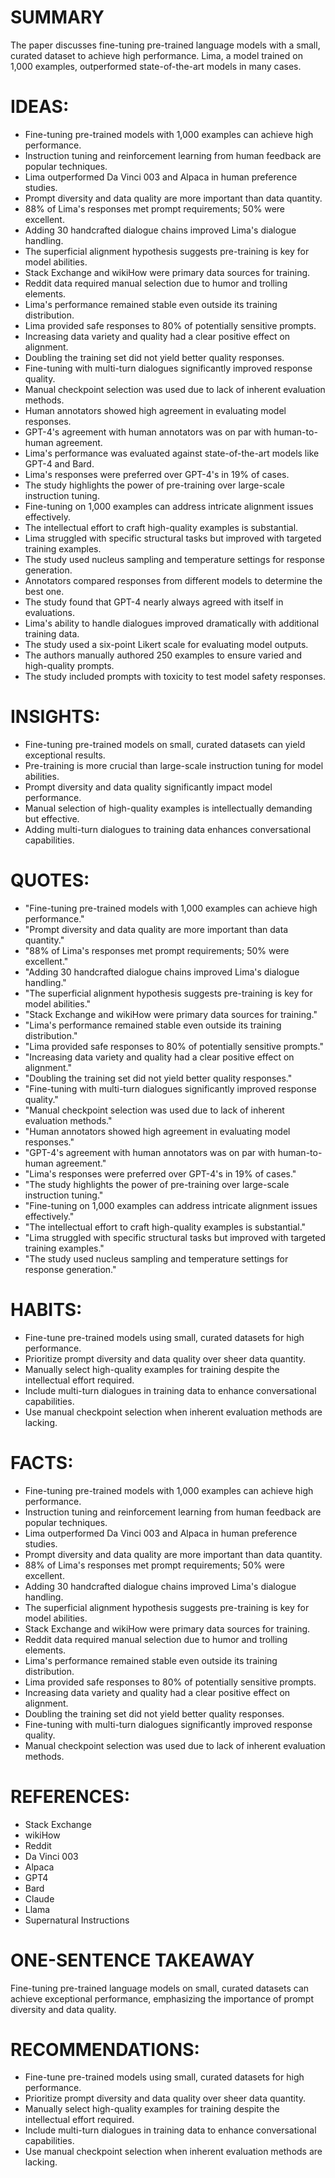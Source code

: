 # SUMMARY
The paper discusses fine-tuning pre-trained language models with a small, curated dataset to achieve high performance. Lima, a model trained on 1,000 examples, outperformed state-of-the-art models in many cases.

# IDEAS:
- Fine-tuning pre-trained models with 1,000 examples can achieve high performance.
- Instruction tuning and reinforcement learning from human feedback are popular techniques.
- Lima outperformed Da Vinci 003 and Alpaca in human preference studies.
- Prompt diversity and data quality are more important than data quantity.
- 88% of Lima's responses met prompt requirements; 50% were excellent.
- Adding 30 handcrafted dialogue chains improved Lima's dialogue handling.
- The superficial alignment hypothesis suggests pre-training is key for model abilities.
- Stack Exchange and wikiHow were primary data sources for training.
- Reddit data required manual selection due to humor and trolling elements.
- Lima's performance remained stable even outside its training distribution.
- Lima provided safe responses to 80% of potentially sensitive prompts.
- Increasing data variety and quality had a clear positive effect on alignment.
- Doubling the training set did not yield better quality responses.
- Fine-tuning with multi-turn dialogues significantly improved response quality.
- Manual checkpoint selection was used due to lack of inherent evaluation methods.
- Human annotators showed high agreement in evaluating model responses.
- GPT-4's agreement with human annotators was on par with human-to-human agreement.
- Lima's performance was evaluated against state-of-the-art models like GPT-4 and Bard.
- Lima's responses were preferred over GPT-4's in 19% of cases.
- The study highlights the power of pre-training over large-scale instruction tuning.
- Fine-tuning on 1,000 examples can address intricate alignment issues effectively.
- The intellectual effort to craft high-quality examples is substantial.
- Lima struggled with specific structural tasks but improved with targeted training examples.
- The study used nucleus sampling and temperature settings for response generation.
- Annotators compared responses from different models to determine the best one.
- The study found that GPT-4 nearly always agreed with itself in evaluations.
- Lima's ability to handle dialogues improved dramatically with additional training data.
- The study used a six-point Likert scale for evaluating model outputs.
- The authors manually authored 250 examples to ensure varied and high-quality prompts.
- The study included prompts with toxicity to test model safety responses.

# INSIGHTS:
- Fine-tuning pre-trained models on small, curated datasets can yield exceptional results.
- Pre-training is more crucial than large-scale instruction tuning for model abilities.
- Prompt diversity and data quality significantly impact model performance.
- Manual selection of high-quality examples is intellectually demanding but effective.
- Adding multi-turn dialogues to training data enhances conversational capabilities.

# QUOTES:
- "Fine-tuning pre-trained models with 1,000 examples can achieve high performance."
- "Prompt diversity and data quality are more important than data quantity."
- "88% of Lima's responses met prompt requirements; 50% were excellent."
- "Adding 30 handcrafted dialogue chains improved Lima's dialogue handling."
- "The superficial alignment hypothesis suggests pre-training is key for model abilities."
- "Stack Exchange and wikiHow were primary data sources for training."
- "Lima's performance remained stable even outside its training distribution."
- "Lima provided safe responses to 80% of potentially sensitive prompts."
- "Increasing data variety and quality had a clear positive effect on alignment."
- "Doubling the training set did not yield better quality responses."
- "Fine-tuning with multi-turn dialogues significantly improved response quality."
- "Manual checkpoint selection was used due to lack of inherent evaluation methods."
- "Human annotators showed high agreement in evaluating model responses."
- "GPT-4's agreement with human annotators was on par with human-to-human agreement."
- "Lima's responses were preferred over GPT-4's in 19% of cases."
- "The study highlights the power of pre-training over large-scale instruction tuning."
- "Fine-tuning on 1,000 examples can address intricate alignment issues effectively."
- "The intellectual effort to craft high-quality examples is substantial."
- "Lima struggled with specific structural tasks but improved with targeted training examples."
- "The study used nucleus sampling and temperature settings for response generation."

# HABITS:
- Fine-tune pre-trained models using small, curated datasets for high performance.
- Prioritize prompt diversity and data quality over sheer data quantity.
- Manually select high-quality examples for training despite the intellectual effort required.
- Include multi-turn dialogues in training data to enhance conversational capabilities.
- Use manual checkpoint selection when inherent evaluation methods are lacking.

# FACTS:
- Fine-tuning pre-trained models with 1,000 examples can achieve high performance.
- Instruction tuning and reinforcement learning from human feedback are popular techniques.
- Lima outperformed Da Vinci 003 and Alpaca in human preference studies.
- Prompt diversity and data quality are more important than data quantity.
- 88% of Lima's responses met prompt requirements; 50% were excellent.
- Adding 30 handcrafted dialogue chains improved Lima's dialogue handling.
- The superficial alignment hypothesis suggests pre-training is key for model abilities.
- Stack Exchange and wikiHow were primary data sources for training.
- Reddit data required manual selection due to humor and trolling elements.
- Lima's performance remained stable even outside its training distribution.
- Lima provided safe responses to 80% of potentially sensitive prompts.
- Increasing data variety and quality had a clear positive effect on alignment.
- Doubling the training set did not yield better quality responses.
- Fine-tuning with multi-turn dialogues significantly improved response quality.
- Manual checkpoint selection was used due to lack of inherent evaluation methods.

# REFERENCES:
- Stack Exchange
- wikiHow
- Reddit
- Da Vinci 003
- Alpaca
- GPT4
- Bard
- Claude
- Llama
- Supernatural Instructions

# ONE-SENTENCE TAKEAWAY
Fine-tuning pre-trained language models on small, curated datasets can achieve exceptional performance, emphasizing the importance of prompt diversity and data quality.

# RECOMMENDATIONS:
- Fine-tune pre-trained models using small, curated datasets for high performance.
- Prioritize prompt diversity and data quality over sheer data quantity.
- Manually select high-quality examples for training despite the intellectual effort required.
- Include multi-turn dialogues in training data to enhance conversational capabilities.
- Use manual checkpoint selection when inherent evaluation methods are lacking.